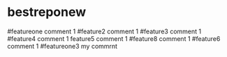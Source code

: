 # bestreponew
#featureone comment 1
#feature2 comment 1
#feature3 comment 1
#feature4 comment 1
feature5 comment 1
#feature8 comment 1
#feature6 comment 1
#featureone3 my commrnt